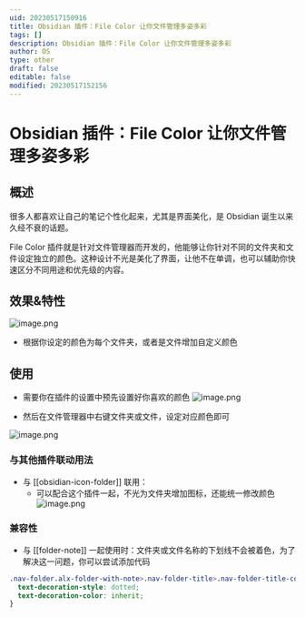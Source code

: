 ```yaml
---
uid: 20230517150916
title: Obsidian 插件：File Color 让你文件管理多姿多彩
tags: []
description: Obsidian 插件：File Color 让你文件管理多姿多彩
author: OS
type: other
draft: false
editable: false
modified: 20230517152156
---
```


# Obsidian 插件：File Color 让你文件管理多姿多彩

## 概述

很多人都喜欢让自己的笔记个性化起来，尤其是界面美化，是 Obsidian 诞生以来久经不衰的话题。

File Color 插件就是针对文件管理器而开发的，他能够让你针对不同的文件夹和文件设定独立的颜色。这种设计不光是美化了界面，让他不在单调，也可以辅助你快速区分不同用途和优先级的内容。

## 效果&特性

![image.png](https://cdn.pkmer.cn/images/20230517151054.png!pkmer)

- 根据你设定的颜色为每个文件夹，或者是文件增加自定义颜色

## 使用

- 需要你在插件的设置中预先设置好你喜欢的颜色
![image.png](https://cdn.pkmer.cn/images/20230517151636.png!pkmer)

- 然后在文件管理器中右键文件夹或文件，设定对应颜色即可

![image.png](https://cdn.pkmer.cn/images/20230517150917.png!pkmer)

### 与其他插件联动用法

- 与 [[obsidian-icon-folder]] 联用：
	- 可以配合这个插件一起，不光为文件夹增加图标，还能统一修改颜色
![image.png](https://cdn.pkmer.cn/images/20230517151930.png!pkmer)

### 兼容性

- 与 [[folder-note]] 一起使用时：文件夹或文件名称的下划线不会被着色，为了解决这一问题，你可以尝试添加代码

```CSS
.nav-folder.alx-folder-with-note>.nav-folder-title>.nav-folder-title-content {
  text-decoration-style: dotted;
  text-decoration-color: inherit;
}
```